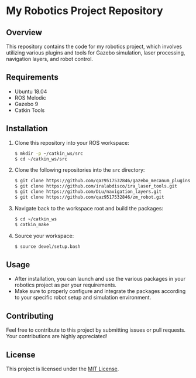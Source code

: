# My Robotics Project Repository

## Overview

This repository contains the code for my robotics project, which involves utilizing various plugins and tools for Gazebo simulation, laser processing, navigation layers, and robot control.

## Requirements

- Ubuntu 18.04
- ROS Melodic
- Gazebo 9
- Catkin Tools

## Installation

1. Clone this repository into your ROS workspace:
    ```bash
    $ mkdir -p ~/catkin_ws/src
    $ cd ~/catkin_ws/src
    ```

2. Clone the following repositories into the `src` directory:
    ```bash
    $ git clone https://github.com/qaz9517532846/gazebo_mecanum_plugins.git
    $ git clone https://github.com/iralabdisco/ira_laser_tools.git
    $ git clone https://github.com/DLu/navigation_layers.git
    $ git clone https://github.com/qaz9517532846/zm_robot.git
    ```

3. Navigate back to the workspace root and build the packages:
    ```bash
    $ cd ~/catkin_ws
    $ catkin_make
    ```

4. Source your workspace:
    ```bash
    $ source devel/setup.bash
    ```

## Usage

- After installation, you can launch and use the various packages in your robotics project as per your requirements.
- Make sure to properly configure and integrate the packages according to your specific robot setup and simulation environment.

## Contributing

Feel free to contribute to this project by submitting issues or pull requests. Your contributions are highly appreciated!

## License

This project is licensed under the [MIT License](LICENSE).
